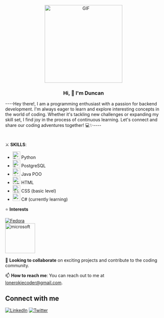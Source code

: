 <p align="center">
  <a href="https://giphy.com/gifs/glitch-matrix-cat-wwg1suUiTbCY8H8vIA">
    <img src="https://media.giphy.com/media/wwg1suUiTbCY8H8vIA/giphy-downsized-large.gif" alt="GIF" width="250" height="250">
  </a>
</p>

**<h3 align="center">Hi, 👋 I'm Duncan</h3>**
<p>
----Hey there!, I am a programming enthusiast with a passion for backend development. I'm always eager to learn and explore interesting concepts in the world of coding. Whether it's tackling new challenges or expanding my skill set, I find joy in the process of continuous learning. Let's connect and share our coding adventures together! 💻✨----
</p>
<h1></h1>

⚔️ **SKILLS**:

<ul>
  <li><img src="https://img.icons8.com/color/32/000000/python.png" alt="Python" height="24"> Python</li>
  <li><img src="https://w7.pngwing.com/pngs/396/90/png-transparent-postgresql-database-logo-computer-icons-replication-software-developer-miscellaneous-blue-mammal-thumbnail.png" alt="PostgreSQL" height="24"> PostgreSQL</li>
  <li><img src="https://img.icons8.com/color/32/000000/java-coffee-cup-logo.png" alt="Java" height="24"> Java POO</li>
  <li><img src="https://img.icons8.com/color/32/000000/html-5.png" alt="HTML" height="24"> HTML</li>
  <li><img src="https://img.icons8.com/color/32/000000/css3.png" alt="CSS" height="24"> CSS (basic level)</li>
  <li><img height="24" src="https://img.icons8.com/nolan/64/c-sharp-logo.png" alt="c-sharp-logo"/> C# (currently learning)</li>

</ul>

⭐️ **Interests**

[![Fedora](https://upload.wikimedia.org/wikipedia/commons/thumb/3/3f/Fedora_logo.svg/120px-Fedora_logo.svg.png)](https://getfedora.org/)
<br>
<img width="96" height="96" src="https://img.icons8.com/color/96/microsoft.png" alt="microsoft"/>

🤝 **Looking to collaborate** on exciting projects and contribute to the coding community.

📫 **How to reach me**: You can reach out to me at lonerokiecoder@gmail.com.


## Connect with me
[![LinkedIn](https://img.icons8.com/color/48/000000/linkedin.png)](https://www.linkedin.com/in/duncan-morera-perez-6646b3251/)
[![Twitter](https://img.icons8.com/color/48/000000/twitter.png)](https://twitter.com/LoneROKIECoder)

<!---
LoneROKIE/LoneROKIE is a ✨ special ✨ repository because its `README.md` (this file) appears on your GitHub profile.
You can click the Preview link to take a look at your changes.
--->
